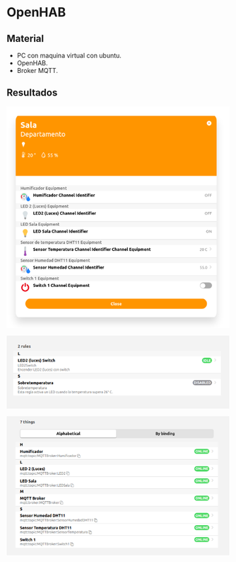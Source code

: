 # OpenHAB


## Material

- PC con maquina virtual con ubuntu.
- OpenHAB.
- Broker MQTT.

## Resultados
![GUI](https://github.com/angelumoca21/SamsungInnovationCampus/blob/main/OpenHAB/imagenes/GUI.png)

![Rules](https://github.com/angelumoca21/SamsungInnovationCampus/blob/main/OpenHAB/imagenes/rules.png)

![Things](https://github.com/angelumoca21/SamsungInnovationCampus/blob/main/OpenHAB/imagenes/things.png)
